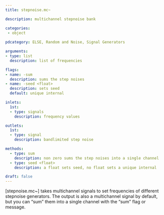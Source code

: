 ```yaml
---
title: stepnoise.mc~

description: multichannel stepnoise bank

categories:
 - object
 
pdcategory: ELSE, Random and Noise, Signal Generators

arguments:
- type: list
  description: list of frequencies

flags:
- name: -sum
  description: sums the step noises
- name: -seed <float>
  description: sets seed 
  default: unique internal

inlets:
  1st:
  - type: signals
    description: frequency values

outlets:
  1st:
  - type: signal
    description: bandlimited step noise

methods:
  - type: sum
    description: non zero sums the step noises into a single channel
  - type: seed <float>
    description: a float sets seed, no float sets a unique internal

draft: false
---
```


[stepnoise.mc~] takes multichannel signals to set frequencies of different stepnoise generators. The output is also a multichannel signal by default, but you can “sum” them into a single channel with the “sum” flag or message.
